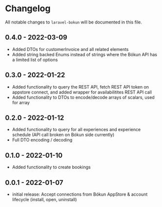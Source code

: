 # Changelog

All notable changes to `laravel-bokun` will be documented in this file.

## 0.4.0 - 2022-03-09

- Added DTOs for customerInvoice and all related elements
- Added string backed Enums instead of strings where the Bókun API has a limited list of options

## 0.3.0 - 2022-01-22

- Added functionality to query the REST API, fetch REST API token on appstore connect, and added wrapper for availabilitites REST API call
- Added functionality to DTOs to encode/decode arrays of scalars, used for array<string>

## 0.2.0 - 2022-01-12

- Added functionality to query for all experiences and experience schedule (API call broken on Bókun side currently)
- Full DTO encoding / decoding

## 0.1.0 - 2022-01-10

- Added functionality to create bookings

## 0.0.1 - 2022-01-07

- initial release: Accept connections from Bókun AppStore & account lifecycle (install, open, uninstall)
